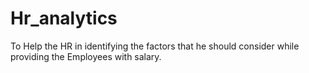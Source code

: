 # Hr_analytics

To Help the HR in identifying the factors that he should consider while providing the Employees with salary.
